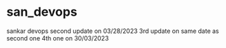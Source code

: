 # san_devops
sankar devops
second update on 03/28/2023
3rd update on same date as second one
4th one on 30/03/2023















